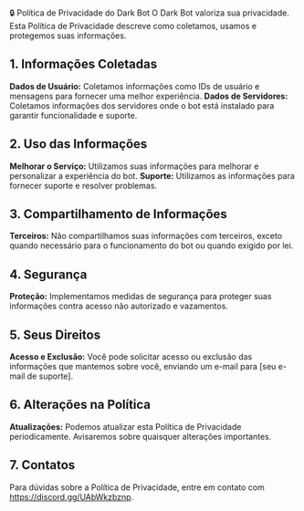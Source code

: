 🔒 Política de Privacidade do Dark Bot
O Dark Bot valoriza sua privacidade. Esta Política de Privacidade descreve como coletamos, usamos e protegemos suas informações.

## 1. Informações Coletadas ##
**Dados de Usuário:** Coletamos informações como IDs de usuário e mensagens para fornecer uma melhor experiência.
**Dados de Servidores:** Coletamos informações dos servidores onde o bot está instalado para garantir funcionalidade e suporte.
## 2. Uso das Informações ##
**Melhorar o Serviço:** Utilizamos suas informações para melhorar e personalizar a experiência do bot.
**Suporte:** Utilizamos as informações para fornecer suporte e resolver problemas.
## 3. Compartilhamento de Informações ##
**Terceiros:** Não compartilhamos suas informações com terceiros, exceto quando necessário para o funcionamento do bot ou quando exigido por lei.
## 4. Segurança ##
**Proteção:** Implementamos medidas de segurança para proteger suas informações contra acesso não autorizado e vazamentos.
## 5. Seus Direitos ##
**Acesso e Exclusão:** Você pode solicitar acesso ou exclusão das informações que mantemos sobre você, enviando um e-mail para [seu e-mail de suporte].
## 6. Alterações na Política ##
**Atualizações:** Podemos atualizar esta Política de Privacidade periodicamente. Avisaremos sobre quaisquer alterações importantes.
## 7. Contatos ##
Para dúvidas sobre a Política de Privacidade, entre em contato com https://discord.gg/UAbWkzbznp.
